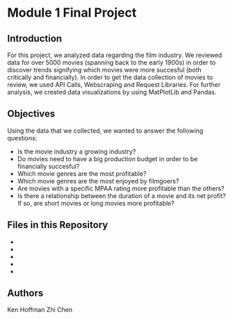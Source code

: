 # Module 1 Final Project

## Introduction

For this project, we analyzed data regarding the film industry. We reviewed data for over 5000 movies (spanning back to the early 1900s) in order to discover trends signifying which movies were more succesful (both critically and financially). In order to get the data collection of movies to review, we used API Calls, Webscraping and Request Libraries. For further analysis, we created data visualizations by using MatPlotLib and Pandas.   

## Objectives

Using the data that we collected, we wanted to answer the following questions:

* Is the movie industry a growing industry?
* Do movies need to have a big production budget in order to be financially succesful?
* Which movie genres are the most profitable?
* Which movie genres are the most enjoyed by filmgoers? 
* Are movies with a specific MPAA rating more profitable than the others? 
* Is there a relationship between the duration of a movie and its net profit? If so, are short movies or long movies more profitable?

## Files in this Repository
*
*
*
*
*


## Authors
Ken Hoffman
Zhi Chen

